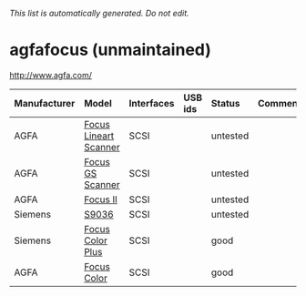 _This list is automatically generated. Do not edit._

# agfafocus (unmaintained) #
http://www.agfa.com/

| **Manufacturer** | **Model** | **Interfaces** | **USB ids** | **Status** | **Comment** | **URL** |
|:-----------------|:----------|:---------------|:------------|:-----------|:------------|:--------|
|AGFA|[Focus Lineart Scanner](AgfafocusFocusLineartScanner.md)|SCSI|  |untested|  |Lineart only? Untested.|
|AGFA|[Focus GS Scanner](AgfafocusFocusGSScanner.md)|SCSI|  |untested|  |6 bit gray|
|AGFA|[Focus II](AgfafocusFocusII.md)|SCSI|  |untested|  |gray only|
|Siemens|[S9036](AgfafocusS9036.md)|SCSI|  |untested|  |gray only|
|Siemens|[Focus Color Plus](AgfafocusFocusColorPlus.md)|SCSI|  |good|  |3-pass|
|AGFA|[Focus Color](AgfafocusFocusColor.md)|SCSI|  |good|  |3-pass|